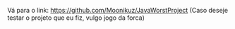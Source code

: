 Vá para o link:
https://github.com/Moonikuz/JavaWorstProject
(Caso deseje testar o projeto que eu fiz, vulgo jogo da forca)



